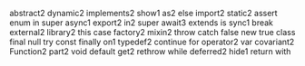 abstract2
dynamic2
implements2
show1
as2
else
import2
static2
assert
enum
in
super
async1
export2
in2
super
await3
extends
is
sync1
break
external2
library2
this
case
factory2
mixin2
throw
catch
false
new
true
class
final
null
try
const
finally
on1
typedef2
continue
for
operator2
var
covariant2
Function2
part2
void
default
get2
rethrow
while
deferred2
hide1
return
with
